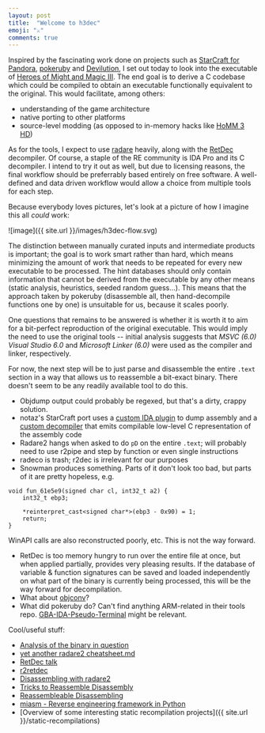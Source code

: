 ```yaml
---
layout: post
title:  "Welcome to h3dec"
emoji: "⚔️"
comments: true
---
```


Inspired by the fascinating work done on projects such as [StarCraft for Pandora](https://pyra-handheld.com/boards/threads/starcraft.73844/), [pokeruby](https://github.com/pret/pokeruby) and [Devilution](https://github.com/diasurgical/devilution), I set out today to look into the executable of [Heroes of Might and Magic III](https://www.gog.com/game/heroes_of_might_and_magic_3_complete_edition).
The end goal is to derive a C codebase which could be compiled to obtain an executable functionally equivalent to the original. This would facilitate, among others:
 - understanding of the game architecture
 - native porting to other platforms
 - source-level modding (as opposed to in-memory hacks like [HoMM 3 HD](https://sites.google.com/site/heroes3hd/))

As for the tools, I expect to use [radare](https://rada.re/) heavily, along with the [RetDec](https://github.com/avast-tl/retdec) decompiler.
Of course, a staple of the RE community is IDA Pro and its C decompiler. I intend to try it out as well, but due to licensing reasons, the final workflow should be preferrably based entirely on free software. A well-defined and data driven workflow would allow a choice from multiple tools for each step.

Because everybody loves pictures, let's look at a picture of how I imagine this all *could* work:

![image]({{ site.url }}/images/h3dec-flow.svg)

The distinction between manually curated inputs and intermediate products is important; the goal is to work smart rather than hard, which means minimizing the amount of work that needs to be repeated for every new executable to be processed. The hint databases should only contain information that cannot be derived from the executable by any other means (static analysis, heuristics, seeded random guess...). This means that the approach taken by pokeruby (disassemble all, then hand-decompile functions one by one) is unsuitable for us, because it scales poorly.

One questions that remains to be answered is whether it is worth it to aim for a bit-perfect reproduction of the original executable. This would imply the need to use the original tools -- initial analysis suggests that *MSVC (6.0) Visual Studio 6.0* and *Microsoft Linker (6.0)* were used as the compiler and linker, respectively.

For now, the next step will be to just parse and disassemble the entire `.text` section in a way that allows us to reassemble a bit-exact binary. There doesn't seem to be any readily available tool to do this.
- Objdump output could probably be regexed, but that's a dirty, crappy solution.
- notaz's StarCraft port uses a [custom IDA plugin](https://github.com/notaz/ia32rtools/blob/master/ida/saveasm/saveasm.cpp) to dump assembly and a [custom decompiler](https://github.com/notaz/ia32rtools/blob/master/tools/translate.c) that emits compilable low-level C representation of the assembly code
- Radare2 hangs when asked to do `pD` on the entire `.text`; will probably need to use r2pipe and step by function or even single instructions
- radeco is trash; r2dec is irrelevant for our purposes
- Snowman produces something. Parts of it don't look too bad, but parts of it are pretty hopeless, e.g.
```
void fun_61e5e9(signed char cl, int32_t a2) {
    int32_t ebp3;

    *reinterpret_cast<signed char*>(ebp3 - 0x90) = 1;
    return;
}
```
WinAPI calls are also reconstructed poorly, etc. This is not the way forward.
- RetDec is too memory hungry to run over the entire file at once, but when applied partially, provides very pleasing results. If the database of variable & function signatures can be saved and loaded independently on what part of the binary is currently being processed, this will be the way forward for decompilation.
- What about [objconv](https://www.agner.org/optimize/objconv-instructions.pdf)?
- What did pokeruby do? Can't find anything ARM-related in their tools repo. [GBA-IDA-Pseudo-Terminal](https://github.com/LanHikari22/GBA-IDA-Pseudo-Terminal) might be relevant.

Cool/useful stuff:
 - [Analysis of the binary in question](https://www.hybrid-analysis.com/sample/057c9d88e7206f6669a4615de2c6e02ab6c4e2d570a9e2badf07fe0bd6247274/5c265c3f7ca3e17440781603)
 - [yet another radare2 cheatsheet.md](https://gist.github.com/williballenthin/6857590dab3e2a6559d7)
 - [RetDec talk](https://youtu.be/HHFvtt5b6yY)
 - [r2retdec](https://github.com/securisec/r2retdec)
 - [Disassembling with radare2](https://www.linuxdays.cz/2017/video/Tomas_Antecky-Disassembling_with_radare2.pdf)
 - [Tricks to Reassemble Disassembly](https://gts3.org/2015/rasm.html)
 - [Reassembleable Disassembling](https://pdfs.semanticscholar.org/3911/11d641e78fef3c3a6e983d31a20d33dc072c.pdf)
 - [miasm - Reverse engineering framework in Python](https://github.com/cea-sec/miasm)
 - [Overview of some interesting static recompilation projects]({{ site.url }}/static-recompilations)
